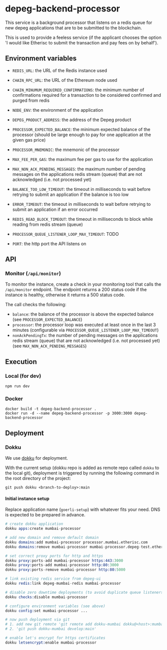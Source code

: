 # depeg-backend-processor

This service is a background processor that listens on a redis queue for new depeg applications that are to be submitted to the blockchain. 

This is used to provide a feeless service (if the applicant chooses the option 'I would like Etherisc to submit the transaction and pay fees on by behalf').


## Environment variables

- `REDIS_URL`: the URL of the Redis instance used
- `CHAIN_RPC_URL`: the URL of the Ethereum node used
- `CHAIN_MINUMUM_REQUIRED_CONFIRMATIONS`: the minimum number of confirmations required for a transaction to be considered confirmed and purged from redis
- `NODE_ENV`: the environment of the application 

- `DEPEG_PRODUCT_ADDRESS`: the address of the Depeg product
- `PROCESSOR_EXPECTED_BALANCE`: the minimum expected balance of the processor (should be large enough to pay for one application at the given gas price)
- `PROCESSOR_MNEMONIC`: the mnemonic of the processor
- `MAX_FEE_PER_GAS`: the maximum fee per gas to use for the application
- `MAX_NON_ACK_PENDING_MESSAGES`: the maximum number of pending messages on the applications redis stream (queue) that are not acknowledged (i.e. not processed yet)

- `BALANCE_TOO_LOW_TIMEOUT`: the timeout in milliseconds to wait before retrying to submit an application if the balance is too low
- `ERROR_TIMEOUT`: the timeout in milliseconds to wait before retrying to submit an application if an error occurred
- `REDIS_READ_BLOCK_TIMEOUT`: the timeout in milliseconds to block while reading from redis stream (queue)
- `PROCESSOR_QUEUE_LISTENER_LOOP_MAX_TIMEOUT`: TODO
- `PORT`: the http port the API listens on

## API

### Monitor (`/api/monitor`)

To monitor the instance, create a check in your monitoring tool that calls the `/api/monitor` endpoint. The endpoint returns a 200 status code if the instance is healthy, otherwise it returns a 500 status code.

The call checks the following:
- `balance`: the balance of the processor is above the expected balance (see `PROCESSOR_EXPECTED_BALANCE`)
- `processor`: the processor loop was executed at least once in the last 3 minutes (configurable via `PROCESSOR_QUEUE_LISTENER_LOOP_MAX_TIMEOUT`)
- `nonAckPendingTx`: the number of pending messages on the applications redis stream (queue) that are not acknowledged (i.e. not processed yet) (see `MAX_NON_ACK_PENDING_MESSAGES`)

## Execution

### Local (for dev)

`npm run dev`

### Docker

```
docker build -t depeg-backend-processor .
docker run -d --name depeg-backend-processor -p 3000:3000 depeg-backend-processor
```


## Deployment

### Dokku

We use [dokku](https://dokku.com/) for deployment. 

With the current setup (dokku repo is added as remote repo called `dokku` to the local git), deployment is triggered by running the following command in the root directory of the project:

```
git push dokku <branch-to-deploy>:main
```

#### Initial instance setup

Replace application name (`goerli-setup`) with whatever fits your need. DNS is expected to be prepared in advance.


```s
# create dokku application 
dokku apps:create mumbai-processor

# add new domain and remove default domain
dokku domains:add mumbai-processor processor.mumbai.etherisc.com
dokku domains:remove mumbai-processor mumbai-processor.depeg-test.etherisc.com

# set correct proxy ports for http and https
dokku proxy:ports-add mumbai-processor https:443:3000
dokku proxy:ports-add mumbai-processor http:80:3000
dokku proxy:ports-remove mumbai-processor http:80:5000

# link existing redis service from depeg-ui
dokku redis:link depeg-mumbai-redis mumbai-processor

# disable zero downtime deployments (to avoid duplicate queue listeners)
dokku checks:disable mumbai-processor

# configure environment variables (see above)
dokku config:set mumbai-processor ...

# now push deployment via git 
# 1. add new git remote 'git remote add dokku-mumbai dokku@<host>:mumbai-processor'
# 2. 'git push dokku-mumbai develop:main'

# enable let's encrypt for https certificates
dokku letsencrypt:enable mumbai-processor
```
